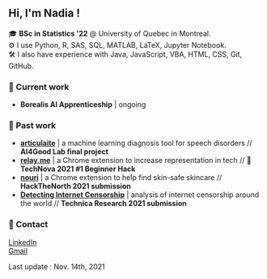 <h2> Hi, I'm Nadia !</h2>

🎓 **BSc in Statistics '22** @ University of Quebec in Montreal.  
⚙️ I use Python, R, SAS, SQL, MATLAB, LaTeX, Jupyter Notebook.  
🛠️ I also have experience with Java, JavaScript, VBA, HTML, CSS, Git, GitHub.  

<h3> 📖 Current work </h3>

- <b>Borealis AI Apprenticeship</b> | ongoing

<h3> 📘 Past work </h3>

- <b><a href="https://github.com/cpappas18/articulaite">articulaite</a></b> | a machine learning diagnosis tool for speech disorders // **AI4Good Lab final project**  
- <b><a href="https://github.com/nadiaenh/relay.me">relay.me</a></b> | a Chrome extension to increase representation in tech // **🥇TechNova 2021 #1 Beginner Hack**  
- <b><a href="https://github.com/nadiaenh/nouri">nouri</a></b> | a Chrome extension to help find skin-safe skincare // **HackTheNorth 2021 submission**  
- <b><a href="https://devpost.com/software/detecting-censorship">Detecting Internet Censorship</a></b> | analysis of internet censorship around the world // **Technica Research 2021 submission**  

<h3> 💌 Contact </h3>

<a href="https://www.linkedin.com/in/nadia-enhaili/">LinkedIn</a>  
<a href="mailto:nadia.enhaili@gmail.com">Gmail</a>  

Last update : Nov. 14th, 2021
